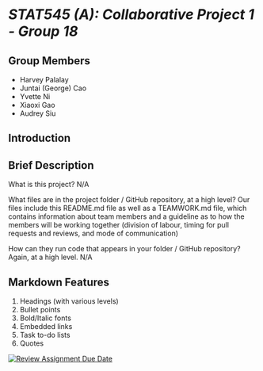 # *STAT545 (A): Collaborative Project 1 - Group 18*

## Group Members

- Harvey Palalay
- Juntai (George) Cao
- Yvette Ni
- Xiaoxi Gao
- Audrey Siu

## Introduction

## Brief Description

What is this project?
N/A

What files are in the project folder / GitHub repository, at a high level?
Our files include this README.md file as well as a TEAMWORK.md file, which contains information about team members and a guideline as to how the members will be working together 
(division of labour, timing for pull requests and reviews, and mode of communication)


How can they run code that appears in your folder / GitHub repository? Again, at a high level.
N/A

## Markdown Features

1. Headings (with various levels)
2. Bullet points
3. Bold/Italic fonts
4. Embedded links
5. Task to-do lists
6. Quotes

[![Review Assignment Due Date](https://classroom.github.com/assets/deadline-readme-button-22041afd0340ce965d47ae6ef1cefeee28c7c493a6346c4f15d667ab976d596c.svg)](https://classroom.github.com/a/9EMQ9uX-)
